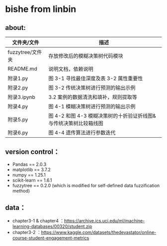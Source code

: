 # bishe from linbin
## about:
| 文件夹/文件 | 描述 |
| ---- | ---- |
| fuzzytree/文件夹 | 存放修改后的模糊决策树代码模块 |
| README.md | 说明文档，依赖说明 |
| 附录1.py | 图 3-1 寻找最佳深度及表 3-2 属性重要性 |
| 附录2.py | 图 3-2 传统决策树进行预测的输出示例 |
| 附录3.ipynb | 3.2 案例的数据清洗和填补，规则提取等 |
| 附录4.py | 图 4-1 模糊决策树进行预测的输出示例 |
| 附录5.py | 图 4-2 和图 4-3 模糊决策树的十折验证折线图&与传统决策树比较箱线图 |
| 附录6.py | 图 4-4 遗传算法进行参数迭代 |

## version control：
- Pandas == 2.0.3
- matplotlib == 3.7.2
- numpy == 1.25.1
- scikit-learn == 1.6.1
- fuzzytree == 0.2.0 (which is modified for self-defined data fuzzification method)

## data：
- chapter3-1 & chapter4 ：https://archive.ics.uci.edu/ml/machine-learning-databases/00320/student.zip
- chapter3-2            ：https://www.kaggle.com/datasets/thedevastator/online-course-student-engagement-metrics
